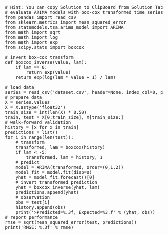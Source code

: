 <pre class="file" data-target="clipboard">
# Hint: You can copy Solution to ClipBoard from Solution Tab
# evaluate ARIMA models with box-cox transformed time series
from pandas import read_csv
from sklearn.metrics import mean_squared_error
from statsmodels.tsa.arima_model import ARIMA
from math import sqrt
from math import log
from math import exp
from scipy.stats import boxcox

# invert box-cox transform
def boxcox_inverse(value, lam):
	if lam == 0:
		return exp(value)
	return exp(log(lam * value + 1) / lam)

# load data
series = read_csv('dataset.csv', header=None, index_col=0, parse_dates=True, squeeze=True)
# prepare data
X = series.values
X = X.astype('float32')
train_size = int(len(X) * 0.50)
train, test = X[0:train_size], X[train_size:]
# walk-forward validation
history = [x for x in train]
predictions = list()
for i in range(len(test)):
	# transform
	transformed, lam = boxcox(history)
	if lam < -5:
		transformed, lam = history, 1
	# predict
	model = ARIMA(transformed, order=(0,1,2))
	model_fit = model.fit(disp=0)
	yhat = model_fit.forecast()[0]
	# invert transformed prediction
	yhat = boxcox_inverse(yhat, lam)
	predictions.append(yhat)
	# observation
	obs = test[i]
	history.append(obs)
	print('>Predicted=%.3f, Expected=%3.f' % (yhat, obs))
# report performance
rmse = sqrt(mean_squared_error(test, predictions))
print('RMSE: %.3f' % rmse)
</pre>


